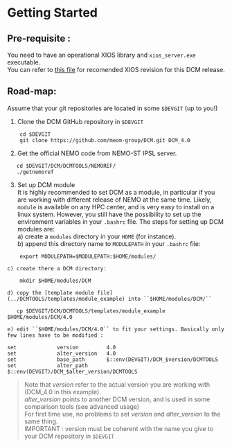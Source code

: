 # Getting Started

## Pre-requisite :
  You need to have an operational XIOS library and ``xios_server.exe`` executable.  
You can refer to [this file](../DCMTOOLS/NEMOREF/xios_revision.md) for recomended XIOS revision for this DCM release.

## Road-map:
  Assume that your git repositories are located in some ``$DEVGIT`` (up to you!)
  1. Clone the DCM GitHub repository in ``$DEVGIT``    
```
    cd $DEVGIT
    git clone https://github.com/meom-group/DCM.git DCM_4.0
```
  2. Get the official NEMO code from NEMO-ST IPSL server.  
```
   cd $DEVGIT/DCM/DCMTOOLS/NEMOREF/      
   ./getnemoref
```
  3. Set up DCM module  
   It is highly recommended to set DCM as a module, in particular if you are working with different release of NEMO at the same time. Likely, ``module`` is available on any HPC center, and is very easy to install on a linux system. However, you still have the possibility to set up the environment variables in your ``.bashrc`` file.
   The steps for setting up DCM modules are:  
    a) create a ``modules`` directory in your ``HOME`` (for instance).  
    b) append this directory name to ``MODULEPATH`` in your ``.bashrc`` file:  
```
    export MODULEPATH=$MODULEPATH:$HOME/modules/
```
    c) create there a DCM directory:  
```
    mkdir $HOME/modules/DCM
```
    d) copy the [template module file](../DCMTOOLS/templates/module_example) into ``$HOME/modules/DCM/``  
```
   cp $DEVGIT/DCM/DCMTOOLS/templates/module_example $HOME/modules/DCM/4.0
```
    e) edit ``$HOME/modules/DCM/4.0`` to fit your settings. Basically only few lines have to be modified :  
```
set             version         4.0
set             alter_version   4.0
set             base_path       $::env(DEVGIT)/DCM_$version/DCMTOOLS
set             alter_path      $::env(DEVGIT)/DCM_$alter_version/DCMTOOLS
```

> Note that _version_ refer to the actual version you are working with (DCM_4.0 in this example).  
> _alter_version_ points to another DCM version, and is used in some comparison tools (see advanced usage)  
> For first time use, no problems to set _version_ and _alter_version_ to the same thing.  
> IMPORTANT : version must be coherent with the name you give to your DCM repository in ```$DEVGIT```  

